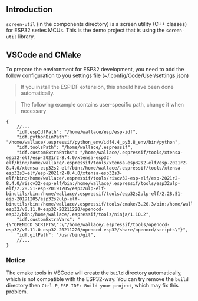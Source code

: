 ## Introduction

`screen-util` (in the components directory) is a screen utility (C++ classes) for ESP32 series MCUs.
This is the demo project that is using the `screen-util` library.


## VSCode and CMake

To prepare the environment for ESP32 development, you need to add the follow configuration
to you settings file (~/.config/Code/User/settings.json)

> If you install the ESPIDF extension, this should have been done automatically.

> The following example contains user-specific path, change it when necessary

```jsonc
{
    //...
    "idf.espIdfPath": "/home/wallace/esp/esp-idf",
    "idf.pythonBinPath": "/home/wallace/.espressif/python_env/idf4.4_py3.8_env/bin/python",
    "idf.toolsPath": "/home/wallace/.espressif",
    "idf.customExtraPaths": "/home/wallace/.espressif/tools/xtensa-esp32-elf/esp-2021r2-8.4.0/xtensa-esp32-elf/bin:/home/wallace/.espressif/tools/xtensa-esp32s2-elf/esp-2021r2-8.4.0/xtensa-esp32s2-elf/bin:/home/wallace/.espressif/tools/xtensa-esp32s3-elf/esp-2021r2-8.4.0/xtensa-esp32s3-elf/bin:/home/wallace/.espressif/tools/riscv32-esp-elf/esp-2021r2-8.4.0/riscv32-esp-elf/bin:/home/wallace/.espressif/tools/esp32ulp-elf/2.28.51-esp-20191205/esp32ulp-elf-binutils/bin:/home/wallace/.espressif/tools/esp32s2ulp-elf/2.28.51-esp-20191205/esp32s2ulp-elf-binutils/bin:/home/wallace/.espressif/tools/cmake/3.20.3/bin:/home/wallace/.espressif/tools/openocd-esp32/v0.11.0-esp32-20211220/openocd-esp32/bin:/home/wallace/.espressif/tools/ninja/1.10.2",
    "idf.customExtraVars": "{\"OPENOCD_SCRIPTS\":\"/home/wallace/.espressif/tools/openocd-esp32/v0.11.0-esp32-20211220/openocd-esp32/share/openocd/scripts\"}",
    "idf.gitPath": "/usr/bin/git",
    //...
}
```

### Notice

The cmake tools in VSCode will create the `build` directory automatically, which is not compatible with
the ESP32-way.
You can try remove the `build` directory then `Ctrl-P`, `ESP-IDF: Build your project`, which may
fix this problem.
